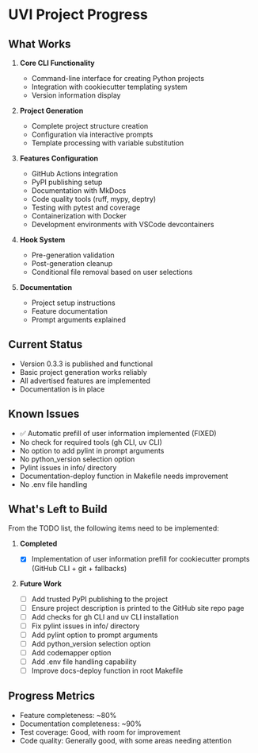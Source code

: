 # UVI Project Progress

## What Works

1. **Core CLI Functionality**

   - Command-line interface for creating Python projects
   - Integration with cookiecutter templating system
   - Version information display

2. **Project Generation**

   - Complete project structure creation
   - Configuration via interactive prompts
   - Template processing with variable substitution

3. **Features Configuration**

   - GitHub Actions integration
   - PyPI publishing setup
   - Documentation with MkDocs
   - Code quality tools (ruff, mypy, deptry)
   - Testing with pytest and coverage
   - Containerization with Docker
   - Development environments with VSCode devcontainers

4. **Hook System**

   - Pre-generation validation
   - Post-generation cleanup
   - Conditional file removal based on user selections

5. **Documentation**
   - Project setup instructions
   - Feature documentation
   - Prompt arguments explained

## Current Status

- Version 0.3.3 is published and functional
- Basic project generation works reliably
- All advertised features are implemented
- Documentation is in place

## Known Issues

- ✅ Automatic prefill of user information implemented (FIXED)
- No check for required tools (gh CLI, uv CLI)
- No option to add pylint in prompt arguments
- No python_version selection option
- Pylint issues in info/ directory
- Documentation-deploy function in Makefile needs improvement
- No .env file handling

## What's Left to Build

From the TODO list, the following items need to be implemented:

1. **Completed**

   - [x] Implementation of user information prefill for cookiecutter prompts (GitHub CLI + git + fallbacks)

2. **Future Work**
   - [ ] Add trusted PyPI publishing to the project
   - [ ] Ensure project description is printed to the GitHub site repo page
   - [ ] Add checks for gh CLI and uv CLI installation
   - [ ] Fix pylint issues in info/ directory
   - [ ] Add pylint option to prompt arguments
   - [ ] Add python_version selection option
   - [ ] Add codemapper option
   - [ ] Add .env file handling capability
   - [ ] Improve docs-deploy function in root Makefile

## Progress Metrics

- Feature completeness: ~80%
- Documentation completeness: ~90%
- Test coverage: Good, with room for improvement
- Code quality: Generally good, with some areas needing attention
